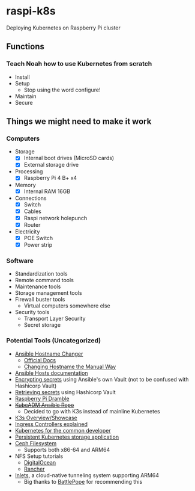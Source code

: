 # raspi-k8s

Deploying Kubernetes on Raspberry Pi cluster

## Functions

### Teach Noah how to use Kubernetes from scratch

- Install
- Setup
  - Stop using the word configure!
- Maintain
- Secure

## Things we might need to make it work

### Computers

- Storage
  - [x] Internal boot drives (MicroSD cards)
  - [x] External storage drive
- Processing
  - [x] Raspberry Pi 4 B+ x4
- Memory
  - [x] Internal RAM 16GB
- Connections
  - [x] Switch
  - [x] Cables
  - [x] Raspi network holepunch
  - [x] Router
- Electricity
  - [x] POE Switch
  - [x] Power strip

### Software

- Standardization tools
- Remote command tools
- Maintenance tools
- Storage management tools
- Firewall buster tools
  - Virtual computers somewhere else
- Security tools
  - Transport Layer Security
  - Secret storage

### Potential Tools (Uncategorized)

- [Ansible Hostname Changer](https://github.com/codylane/ansible-playbook-change-hostname)
  - [Official Docs](https://docs.ansible.com/ansible/latest/modules/hostname_module.html)
  - [Changing Hostname the Manual Way](https://www.howtogeek.com/167195/how-to-change-your-raspberry-pi-or-other-linux-devices-hostname/)
- [Ansible Hosts documentation](https://docs.ansible.com/ansible/latest/user_guide/intro_inventory.html)
- [Encrypting secrets](https://www.youtube.com/watch?v=BBTadK3cAww) using Ansible's own Vault (not to be confused with Hashicorp Vault)
- [Retrieving secrets](https://docs.ansible.com/ansible/latest/plugins/lookup/hashi_vault.html) using Hashicorp Vault
- [Raspberry Pi Dramble](https://github.com/geerlingguy/raspberry-pi-dramble/tree/master/roles)
- ~~[KubeADM Ansible Repo](https://github.com/kairen/kubeadm-ansible)~~
  - Decided to go with K3s instead of mainline Kubernetes
- [K3s Overview/Showcase](https://www.youtube.com/watch?v=WYPd7i15XOg&feature=share)
- [Ingress Controllers explained](https://www.youtube.com/watch?v=GhZi4DxaxxE)
- [Kubernetes for the common developer](https://www.youtube.com/watch?v=lAyL9HKx8cQ)
- [Persistent Kubernetes storage application](https://github.com/longhorn/longhorn)
- [Ceph Filesystem](https://hub.docker.com/r/ceph/ceph)
  - Supports both x86-64 and ARM64
- NFS Setup tutorials
  - [DigitalOcean](https://www.digitalocean.com/community/tutorials/how-to-set-up-an-nfs-mount-on-ubuntu-20-04)
  - [Rancher](https://rancher.com/docs/rancher/v2.x/en/cluster-admin/volumes-and-storage/examples/nfs/)
- [Inlets](https://github.com/inlets/inlets), a cloud-native tunneling system supporting ARM64
  - Big thanks to [BattlePope](https://www.reddit.com/user/BattlePope) for recommending this